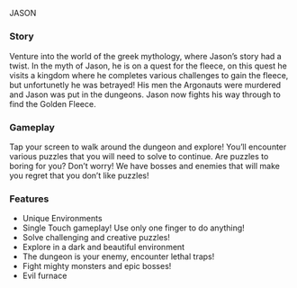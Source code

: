 JASON
#####

### Story

Venture into the world of the greek mythology, 
		where Jason’s story had a twist. In the myth of Jason, 
		he is on a quest for the fleece, on this quest he visits a kingdom where 
		he completes various challenges to gain the fleece, but unfortunetly he 
		was betrayed! His men the Argonauts were murdered and Jason was put in 
		the dungeons. Jason now fights his way through to find the Golden Fleece.

### Gameplay

Tap your screen to walk around the dungeon and explore! You’ll 
		encounter various puzzles that you will need to solve to continue.
		Are puzzles to boring for you? Don’t worry! We have bosses and enemies that 
		will make you regret that you don’t like puzzles!

### Features

*   Unique Environments
*   Single Touch gameplay! Use only one finger to do anything!
*   Solve challenging and creative puzzles!
*   Explore in a dark and beautiful environment
*   The dungeon is your enemy, encounter lethal traps!
*   Fight mighty monsters and epic bosses!
*   Evil furnace
